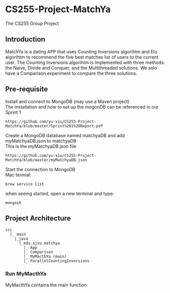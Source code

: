# CS255-Project-MatchYa
The CS255 Group Project
## Introduction
MatchYa is a dating APP that uses Counting Inversions algorihtm and Elo algorihtm to recommend the five best matches list of users to the current user.
The Counting Inversions algorihtm is implemented with three methods: the Naive, Divide and Conquer, and the Multithreaded solutions.
We aslo have a Comparison experiment to compare the three solutions.
## Pre-requisite
Install and connect to MongoDB (may use a Maven project)<br />
The installation and how to set up the mogonDB can be referenced in our Sprint 1
```
https://github.com/yu-xiu/CS255-Project-MatchYa/blob/master/Sprint%201%20Report.pdf
```
Create a MongoDB database named matchyaDB and add myMatchyaDB.json to matchyaDB<br />
This is the myMatchyaDB.json file
```
https://github.com/yu-xiu/CS255-Project-MatchYa/blob/master/myMatchyaDB.json
```
Start the connection to MongoDB <br />
Mac termial:
```
brew service list
```
when seeing started, open a new terminal and type:
```
mongosh
```
## Project Architecture
```
src
  |_ main
    |_java
      |_edu.sjsu.matchya
        |_ App
        |_ Comparison
        |_ MyMacthYa (main)
        |_ ParallelCountingInversions
```
### Run MyMacthYa
MyMacthYa contains the main function<br />
